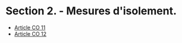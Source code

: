 # Section 2. - Mesures d'isolement.

- [Article CO 11](article-co-11.md)
- [Article CO 12](article-co-12.md)
